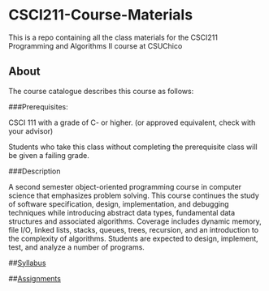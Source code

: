 # CSCI211-Course-Materials

This is a repo containing all the class materials for the CSCI211 Programming and Algorithms II course at CSUChico

## About

The course catalogue describes this course as follows:

###Prerequisites:

CSCI 111 with a grade of C- or higher. (or approved equivalent, check with your advisor)

Students who take this class without completing the prerequisite class will be given a failing grade.

###Description

A second semester object-oriented programming course in computer science that emphasizes problem solving. This course continues the study of software specification, design, implementation, and debugging techniques while introducing abstract data types, fundamental data structures and associated algorithms. Coverage includes dynamic memory, file I/O, linked lists, stacks, queues, trees, recursion, and an introduction to the complexity of algorithms. Students are expected to design, implement, test, and analyze a number of programs.

##[Syllabus](https://github.com/CSUChico-CSCI211/CSCI211-Course-Materials/blob/master/Syllabus.md)

##[Assignments](https://github.com/CSUChico-CSCI211/CSCI211-Course-Materials/tree/master/Assignments)
